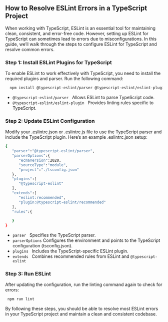 <!-- GETTING STARTED -->
## How to Resolve ESLint Errors in a TypeScript Project

When working with TypeScript, ESLint is an essential tool for maintaining clean, consistent, and error-free code. However, setting up ESLint for TypeScript can sometimes lead to errors due to misconfigurations. In this guide, we’ll walk through the steps to configure ESLint for TypeScript and resolve common errors.

### Step 1: Install ESLint Plugins for TypeScript

To enable ESLint to work effectively with TypeScript, you need to install the required plugins and parser. Run the following command:

  ```sh
    npm install @typescript-eslint/parser @typescript-eslint/eslint-plugin --save-dev
  ```
*    ```@typescript-eslint/parser ``` Allows ESLint to parse TypeScript code.
* 	 ```@typescript-eslint/eslint-plugin ``` Provides linting rules specific to TypeScript.

 ### Step 2: Update ESLint Configuration
Modify your .eslintrc.json or .eslintrc.js file to use the TypeScript parser and include the TypeScript plugin. 
Here’s an example .eslintrc.json setup:
```sh
{
   "parser":"@typescript-eslint/parser",
   "parserOptions":{
      "ecmaVersion":2020,
      "sourceType":"module",
      "project":"./tsconfig.json"
   },
   "plugins":[
      "@typescript-eslint"
   ],
   "extends":[
      "eslint:recommended",
      "plugin:@typescript-eslint/recommended"
   ],
   "rules":{
      
   }
}

 ```
*	 ```parser ``` Specifies the TypeScript parser.
*	 ```parserOptions``` Configures the environment and points to the TypeScript configuration (tsconfig.json).
*	 ```plugins ``` Includes the TypeScript-specific ESLint plugin.
*	 ```extends ``` Combines recommended rules from ESLint and ```@typescript-eslint```

### Step 3: Run ESLint
After updating the configuration, run the linting command again to check for errors:
```sh
 npm run lint
```

By following these steps, you should be able to resolve most ESLint errors in your TypeScript project and maintain a clean and consistent codebase.




